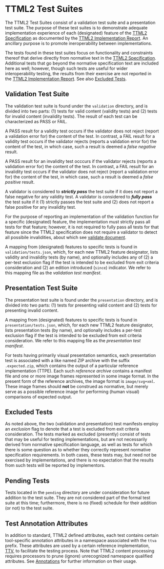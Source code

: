 # TTML2 Test Suites

The TTML2 Test Suites consist of a validation test suite and a presentation test suite. The purpose of these test suites is to demonstrate adequate implementation experience of each (designated) feature of the [TTML2 Specification](https://www.w3.org/TR/ttml2/) as documented by the [TTML2 Implementation Report](https://www.w3.org/wiki/TimedText/TTML2ImplementationReport). An ancillary purpose is to promote ineroperability between implementations.

The tests found in these test suites focus on functionality and constraints thereof that derive directly from normative text in the [TTML2 Specification](https://www.w3.org/TR/ttml2/). Additional tests that go beyond the normative specification text are included here as well; however, though such tests are useful for wider interoperability testing, the results from their exercise are not reported in the [TTML2 Implementation Report](https://www.w3.org/wiki/TimedText/TTML2ImplementationReport). See also [Excluded Tests](#excluded-tests).

## Validation Test Suite

The validation test suite is found under the `validation` directory, and is divided into two parts: (1) tests for valid content (validity tests) and (2) tests for invalid content (invalidity tests). The result of each test can be characterized as PASS or FAIL.

A PASS result for a validity test occurs if the validator does not reject (report a validation error for) the content of the test. In contrast, a FAIL result for a validity test occurs if the validator rejects (reports a validation error for) the content of the test, in which case, such a result is deemed a _false negative_ result.

A PASS result for an invalidity test occcurs if the validator rejects (reports a validation error for) the content of the test. In contrast, a FAIL result for an invalidity test occurs if the validator does not reject (report a validation error for) the content of the test, in which case, such a result is deemed a _false positive_ result.

A validator is considered to **_strictly pass_** the test suite if it does not report a false negative for any validity test. A validator is considered to **_fully pass_** the test suite if it (1) strictly passes the test suite and (2) does not report a false positive for any invalidity test.

For the purpose of reporting an implementation of the validation function for a specific (designated) feature, the implementation must strictly pass all tests for that feature; however, it is not required to fully pass all tests for that feature since the TTML2 specification does not require a validator to detect all possibile invalidities, about which see [validate document](https://www.w3.org/TR/ttml2/#semantics-procedure-validate-document).

A mapping from (designated) features to specific tests is found in `validation/tests.json`, which, for each new TTML2 feature designator, lists validity and invalidity tests (by name), and optionally includes any of (2) a per-test exclusion flag if the test is intended to be excluded from exit criteria consideration and (2) an edition introduced (`since`) indicator. We refer to this mapping file as the *validation test manifest*.

## Presentation Test Suite

The presentation test suite is found under the `presentation` directory, and is divided into two parts: (1) tests for presenting valid content and (2) tests for presenting invalid content.

A mapping from (designated) features to specific tests is found in `presentation/tests.json`, which, for each new TTML2 feature designator, lists presentation tests (by name), and optionally includes a per-test exclusion flag if the test is intended to be excluded from exit criteria consideration. We refer to this mapping file as the *presentation test manifest*.

For tests having primarily visual presentation semantics, each presentation test is associated with a like named ZIP archive with the suffix `.expected.zip`, which contains the output of a particular reference implementation (TTPE). Each such _reference archive_ contains a manifest file and one or more image frames represented in some image format. In the present form of the reference archives, the image format is `image/svg+xml`. These image frames should **not** be construed as normative, but merely serve as a possible reference image for performing (human visual) comparisons of expected output.

## Excluded Tests

As noted above, the two (validation and presentation) test manifests employ an *exclusion* flag to denote that a test is excluded from exit criteria consideration. The tests marked as excluded (presently) consist of tests that may be useful for testing implementations, but are not necessarily derived from normative specification language, as well as tests for which there is some question as to whether they correctly represent normative specification requirements. In both cases, these tests may, but need not be exercised by implementations, and there is no expectation that the results from such tests will be reported by implementors.

## Pending Tests

Tests located in the `pending` directory are under consideration for future addition to the test suite. They are not considered part of the formal test suite at this time; furthermore, there is no (fixed) schedule for their addition (or not) to the test suite.

## Test Annotation Attributes

In addition to standard, TTML2 defined attributes, each test contains certain tool-specific annotation attributes in a namespace associated with the `ttva` prefix. These attributes are used by a certain reference implementation, [TTV](https://github.com/skynav/ttt/tree/master/ttt-ttv), to facilitate the testing process. Note that TTML2 content processing requires processors to prune (ignore) unrecognized namespace qualified attributes. See [Annotations](https://github.com/skynav/ttt/tree/master/ttt-ttv#annotations) for further information on their usage.
